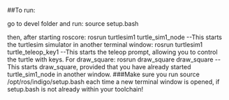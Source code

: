 ##To run:

go to devel folder and run:
source setup.bash

then, after starting roscore: 
rosrun turtlesim1 turtle_sim1_node --This starts the turtlesim simulator 
in another terminal window:
rosrun turtlesim1 turtle_teleop_key1 --This starts the teleop prompt, allowing you to control the turtle with keys. 
For draw_square:
rosrun draw_square draw_square -- This starts draw_square, provided that you have already started turtle_sim1_node in another window.
###Make sure you run source /opt/ros/indigo/setup.bash each time a new terminal window is opened, if setup.bash is not already within your toolchain!
